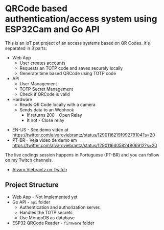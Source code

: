 # QRCode based authentication/access system using ESP32Cam and Go API

This is an IoT pet project of an access systems based on QR Codes. It's separated in 3 parts:

- Web App
  - User creates accounts
  - Requests an TOTP code and saves securely locally
  - Generate time based QRCode using TOTP code
- API
  - User Management
  - TOTP Secret Management
  - Check if QRCode is valid
- Hardware
  - Reads QR Code locally with a camera
  - Sends data to an Webhook
    - If returns 200 - Open Relay
    - It not - Close relay

* EN-US - See demo video at https://twitter.com/alvaroviebrantz/status/1290116219199279104?s=20
* PT-BR - Veja video de demo em https://twitter.com/alvaroviebrantz/status/1290116405824806912?s=20

The live codings session happens in Portuguese (PT-BR) and you can follow on my Twitch channels.

- [Alvaro Viebrantz on Twitch](https://twitch.tv/alvaroviebrantz)

## Project Structure

- Web App - Not Implemented yet
- Go API - `api` folder
  - Authentication and authorization server.
  - Handles the TOTP secrets
  - Use MongoDB as database
- ESP32 QRCode Reader - `firmware` folder
